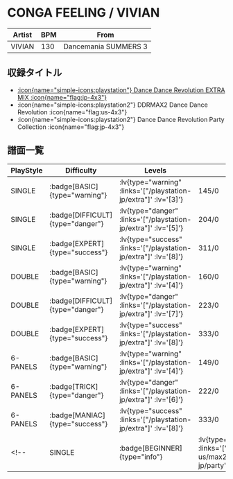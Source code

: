 # CONGA FEELING / VIVIAN

|Artist|BPM|From|
|------|---|----|
|VIVIAN|130|Dancemania SUMMERS 3|

## 収録タイトル

- [ :icon{name="simple-icons:playstation"} Dance Dance Revolution EXTRA MIX :icon{name="flag:jp-4x3"} ](/playstation-jp/extra)
- :icon{name="simple-icons:playstation2"} DDRMAX2 Dance Dance Revolution :icon{name="flag:us-4x3"}
- :icon{name="simple-icons:playstation2"} Dance Dance Revolution Party Collection :icon{name="flag:jp-4x3"}

## 譜面一覧

|PlayStyle|Difficulty|Levels|Notes|Movie|
|---------|----------|------|-----|-----|
|SINGLE| :badge[BASIC]{type="warning"} | :lv{type="warning" :links='["/playstation-jp/extra"]' :lv='[3]'} |145/0||
|SINGLE| :badge[DIFFICULT]{type="danger"} | :lv{type="danger" :links='["/playstation-jp/extra"]' :lv='[5]'} |204/0||
|SINGLE| :badge[EXPERT]{type="success"} | :lv{type="success" :links='["/playstation-jp/extra"]' :lv='[8]'} |311/0||
|DOUBLE| :badge[BASIC]{type="warning"} | :lv{type="warning" :links='["/playstation-jp/extra"]' :lv='[4]'} |160/0||
|DOUBLE| :badge[DIFFICULT]{type="danger"} | :lv{type="danger" :links='["/playstation-jp/extra"]' :lv='[7]'} |223/0||
|DOUBLE| :badge[EXPERT]{type="success"} | :lv{type="success" :links='["/playstation-jp/extra"]' :lv='[8]'} |333/0||
|6-PANELS| :badge[BASIC]{type="warning"} | :lv{type="warning" :links='["/playstation-jp/extra"]' :lv='[4]'} |149/0||
|6-PANELS| :badge[TRICK]{type="danger"} | :lv{type="danger" :links='["/playstation-jp/extra"]' :lv='[6]'} |222/0||
|6-PANELS| :badge[MANIAC]{type="success"} | :lv{type="success" :links='["/playstation-jp/extra"]' :lv='[8]'} |333/0||
<!-- |SINGLE| :badge[BEGINNER]{type="info"} | :lv{type="info" :links='["/playstation2-us/max2","/playstation2-jp/party"]' :lv='[1]'} |90/0|| -->
